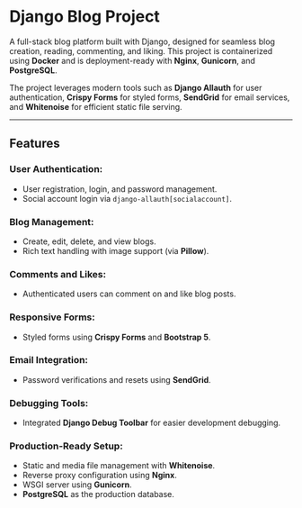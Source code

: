 # Django Blog Project

A full-stack blog platform built with Django, designed for seamless blog creation, reading, commenting, and liking. This project is containerized using **Docker** and is deployment-ready with **Nginx**, **Gunicorn**, and **PostgreSQL**.

The project leverages modern tools such as **Django Allauth** for user authentication, **Crispy Forms** for styled forms, **SendGrid** for email services, and **Whitenoise** for efficient static file serving.

---

## Features

### User Authentication:
- User registration, login, and password management.
- Social account login via `django-allauth[socialaccount]`.

### Blog Management:
- Create, edit, delete, and view blogs.
- Rich text handling with image support (via **Pillow**).

### Comments and Likes:
- Authenticated users can comment on and like blog posts.

### Responsive Forms:
- Styled forms using **Crispy Forms** and **Bootstrap 5**.

### Email Integration:
- Password verifications and resets using **SendGrid**.

### Debugging Tools:
- Integrated **Django Debug Toolbar** for easier development debugging.

### Production-Ready Setup:
- Static and media file management with **Whitenoise**.
- Reverse proxy configuration using **Nginx**.
- WSGI server using **Gunicorn**.
- **PostgreSQL** as the production database.

